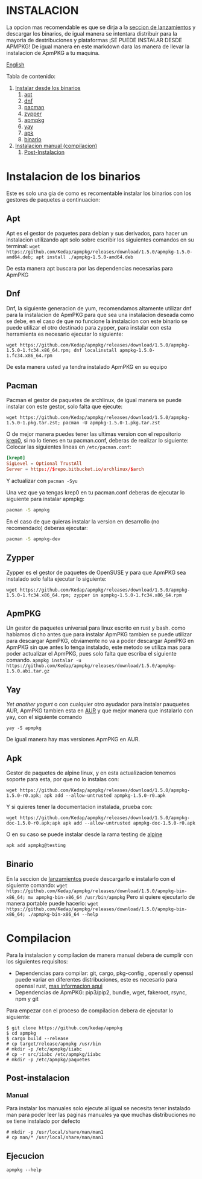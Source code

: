 # INSTALACION

La opcion mas recomendable es que se dirja a la [seccion de lanzamientos](https://github.com/Kedap/apmpkg/releases/) y descargar los binarios, de igual manera se intentara distribuir para la mayoria de destribuciones y plataformas ¡SE PUEDE INSTALAR DESDE APMPKG! De igual manera en este markdown dara las manera de llevar la instalacion de ApmPKG a tu maquina.

[English](./instalacion_en.md)

Tabla de contenido:
1. [Instalar desde los binarios](#instalacion-de-los-binarios)
	1. [apt](#apt)
	2. [dnf](#dnf)
	3. [pacman](#pacman)
	4. [zypper](#zypper)
	5. [apmpkg](#apmpkg)
	6. [yay](#yay)
	7. [apk](#apk)
	8. [binario](#binario)
2. [Instalacion manual (compilacion)](#compilacion)
	1. [Post-Instalacion](#post-instalacion)

# Instalacion de los binarios
Este es solo una gia de como es recomentable instalar los binarios con los gestores de paquetes a continuacion:

## Apt
Apt es el gestor de paquetes para debian y sus derivados, para hacer un instalacion utilizando apt solo sobre escribir los siguientes comandos en su terminal:
`wget https://github.com/Kedap/apmpkg/releases/download/1.5.0/apmpkg-1.5.0-amd64.deb; apt install ./apmpkg-1.5.0-amd64.deb`

De esta manera apt buscara por las dependencias necesarias para ApmPKG

## Dnf
Dnf, la siguiente generacion de yum, recomendamos altamente utilizar dnf para la instalacion de ApmPKG para que sea una instalacion deseada como se debe, en el caso de que no funcione la instalacion con este binario se puede utilizar el otro destinado para zypper, para instalar con esta herramienta es necesario ejecutar lo siguiente:

`wget https://github.com/Kedap/apmpkg/releases/download/1.5.0/apmpkg-1.5.0-1.fc34.x86_64.rpm; dnf localinstall apmpkg-1.5.0-1.fc34.x86_64.rpm`

De esta manera usted ya tendra instalado ApmPKG en su equipo

## Pacman
Pacman el gestor de paquetes de archlinux, de igual manera se puede instalar con este gestor, solo falta que ejecute:

`wget https://github.com/Kedap/apmpkg/releases/download/1.5.0/apmpkg-1.5.0-1.pkg.tar.zst; pacman -U apmpkg-1.5.0-1.pkg.tar.zst`

O de mejor manera puedes tener las ultimas version con el repositorio [krep0](https://krep0.bitbucket.io/archlinux/), si no lo tienes en tu pacman.conf, deberas de realizar lo siguiente:
Colocar las siguientes lineas en `/etc/pacman.conf`:
```toml
[krep0]
SigLevel = Optional TrustAll
Server = https://$repo.bitbucket.io/archlinux/$arch
```
Y actualizar con `pacman -Syu`

Una vez que ya tengas krep0 en tu pacman.conf deberas de ejecutar lo siguiente para instalar apmpkg:

```sh
pacman -S apmpkg
```

En el caso de que quieras instalar la version en desarrollo (no recomendado) deberas ejecutar:
```sh
pacman -S apmpkg-dev
```

## Zypper
Zypper es el gestor de paquetes de OpenSUSE y para que ApmPKG sea instalado solo falta ejecutar lo siguiente:

`wget https://github.com/Kedap/apmpkg/releases/download/1.5.0/apmpkg-1.5.0-1.fc34.x86_64.rpm; zypper in apmpkg-1.5.0-1.fc34.x86_64.rpm`

## ApmPKG
Un gestor de paquetes universal para linux escrito en rust y bash. como habiamos dicho antes que para instalar ApmPKG tambien se puede utilizar para descargar ApmPKG, obviamente no va a poder descargar ApmPKG en ApmPKG sin que antes lo tenga instalado, este metodo se utiliza mas para poder actualizar el ApmPKG, pues solo falta que escriba el siguiente comando.
`apmpkg instalar -u https://github.com/Kedap/apmpkg/releases/download/1.5.0/apmpkg-1.5.0.abi.tar.gz`

## Yay
*Yet another yogurt* o con cualquier otro ayudador para instalar pauquetes AUR, ApmPKG tambien esta en [AUR](https://aur.archlinux.org/packages/apmpkg) y que mejor manera que instalarlo con yay, con el siguiente comando

`yay -S apmpkg`

De igual manera hay mas versiones ApmPKG en AUR.

## Apk
Gestor de paquetes de alpine linux, y en esta actualizacion tenemos soporte para esta,
por que no lo instalas con:
```
wget https://github.com/Kedap/apmpkg/releases/download/1.5.0/apmpkg-1.5.0-r0.apk; apk add --allow-untrusted apmpkg-1.5.0-r0.apk
```
Y si quieres tener la documentacion instalada, prueba con:
```
wget https://github.com/Kedap/apmpkg/releases/download/1.5.0/apmpkg-doc-1.5.0-r0.apk;apk apk add --allow-untrusted apmpkg-doc-1.5.0-r0.apk
```
O en su caso se puede instalar desde la rama testing de [alpine](https://wiki.alpinelinux.org/wiki/Alpine_Linux_package_management#Repository_pinning)

```sh
apk add apmpkg@testing
```

## Binario
En la seccion de [lanzamientos](https://github.com/Kedap/apmpkg/releases/) puede descargarlo e instalarlo con el siguiente comando:
`wget https://github.com/Kedap/apmpkg/releases/download/1.5.0/apmpkg-bin-x86_64; mv apmpkg-bin-x86_64 /usr/bin/apmpkg`
Pero si quiere ejecutarlo de manera portable puede hacerlo:
`wget https://github.com/Kedap/apmpkg/releases/download/1.5.0/apmpkg-bin-x86_64; ./apmpkg-bin-x86_64 --help`


# Compilacion

Para la instalacion y compilacion de manera manual debera de cumplir con los siguientes requisitos:

- Dependencias para compilar: git, cargo, pkg-config , openssl y openssl puede variar en diferentes distribuciones, este es necesario para openssl rust, [mas informacion aqui](https://docs.rs/openssl/0.10.33/openssl/index.html#automatic)
- Dependencias de ApmPKG: pip3/pip2, bundle, wget, fakeroot, rsync, npm y git

Para empezar con el proceso de compilacion debera de ejecutar lo siguiente:

```
$ git clone https://github.com/kedap/apmpkg
$ cd apmpkg
$ cargo build --release
# cp target/release/apmpkg /usr/bin
# mkdir -p /etc/apmpkg/iiabc
# cp -r src/iiabc /etc/apmpkg/iiabc
# mkdir -p /etc/apmpkg/paquetes
```
## Post-instalacion
### Manual
Para instalar los manuales solo ejecute al igual se necesita tener instalado man para poder leer las paginas manuales ya que muchas distribuciones no se tiene instalado por defecto
```
# mkdir -p /usr/local/share/man/man1
# cp man/* /usr/local/share/man/man1
```
## Ejecucion
`apmpkg --help`
